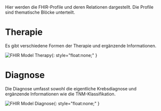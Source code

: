 Hier werden die FHIR-Profile und deren Relationen dargestellt. Die Profile sind thematische Blöcke unterteilt.

# Therapie

Es gibt verschiedene Formen der Therapie und ergänzende Informationen.

![FHIR Model Therapy](FhirModulOnkologieTherapy.svg){: style="float:none;" }

# Diagnose

Die Diagnose umfasst sowohl die eigentliche Krebsdiagnose und ergänzende Informationen wie die TNM-Klassifikation.

![FHIR Model Diagnose](FhirModulOnkologieDiagnosis.svg){: style="float:none;" }
